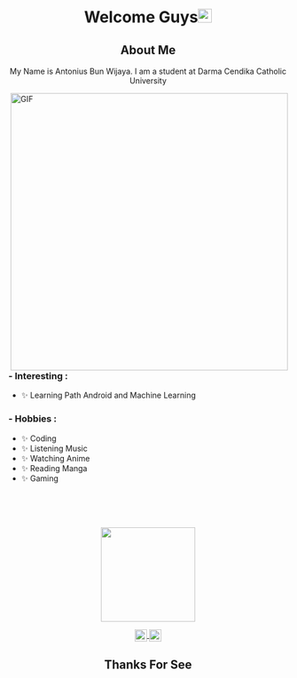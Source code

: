 

<body>
<h1 align="center">Welcome Guys<img src="https://media.giphy.com/media/hvRJCLFzcasrR4ia7z/giphy.gif" width="25px">  

 </h1>

 

 
 <h2 align="center">  About Me </h2>
  <p align="center">  My Name is Antonius Bun Wijaya. I am a student at Darma Cendika Catholic University </p>
<img hight="400" width="500" alt="GIF" align="right" src="https://giffiles.alphacoders.com/210/210437.gif">

### - Interesting :

- ✨ Learning Path Android and Machine Learning 

### - Hobbies : 
- ✨ Coding 
- ✨ Listening Music
- ✨ Watching Anime
- ✨ Reading Manga 
- ✨ Gaming 


</br>
</br>
</br>
<p align="center">
<a href="https://github.com/noranekoit">
  <img height="170em" src="https://github-readme-stats-eight-theta.vercel.app/api?username=noranekoit&show_icons=true&theme=algolia&include_all_commits=true&count_private=true"/>

</a>
</p>
  <div align="center">
<a href="https://www.linkedin.com/in/antonius-bun-wijaya-55ba47204/">
  <img align="center" alt="Antonius Bun Wijaya's LinkedIN" width="22px" src="https://raw.githubusercontent.com/peterthehan/peterthehan/master/assets/linkedin.svg" />
</a>

<a  href="https://open.spotify.com/user/i4pojh434zdtot4ytrdy1zqu8">
  <img align="center" alt="bunsmart18's Spotify" width="22px" src="https://raw.githubusercontent.com/peterthehan/peterthehan/master/assets/spotify.svg" />
</a>
</div>
  <h2 align="center"> Thanks For See </h2>
</body>



